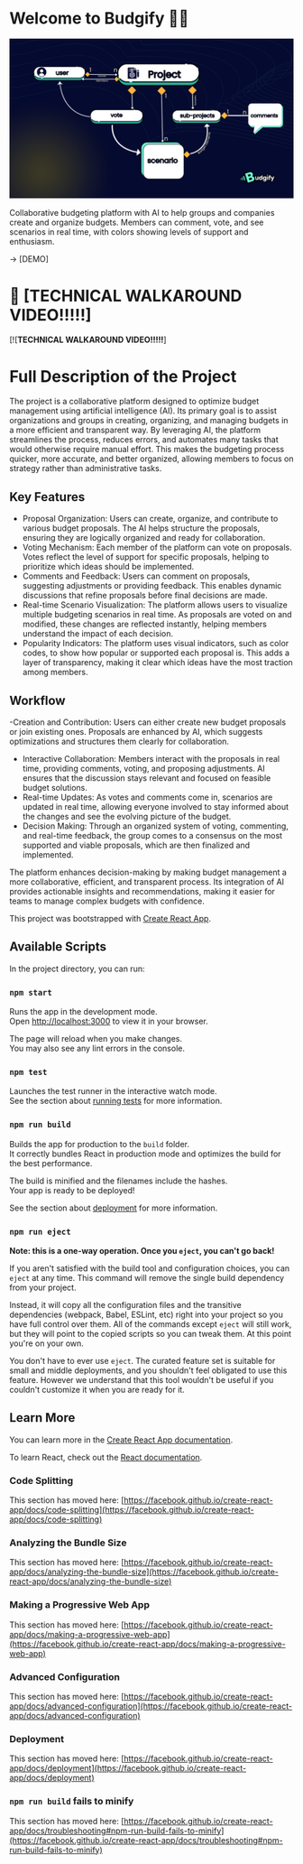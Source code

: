 # Welcome to Budgify 🙌🏻
![Grafico)](https://github.com/ristoxxx/budgify/blob/master/public/Grafico.png)

Collaborative budgeting platform with AI to help groups and companies create and organize budgets. Members can comment, vote, and see scenarios in real time, with colors showing levels of support and enthusiasm.

-> [DEMO]

# 👀 [TECHNICAL WALKAROUND VIDEO!!!!!]
[![**TECHNICAL WALKAROUND VIDEO!!!!!**]


# Full Description of the Project
The project is a collaborative platform designed to optimize budget management using artificial intelligence (AI). Its primary goal is to assist organizations and groups in creating, organizing, and managing budgets in a more efficient and transparent way. By leveraging AI, the platform streamlines the process, reduces errors, and automates many tasks that would otherwise require manual effort. This makes the budgeting process quicker, more accurate, and better organized, allowing members to focus on strategy rather than administrative tasks.


## Key Features
- Proposal Organization: Users can create, organize, and contribute to various budget proposals. The AI helps structure the proposals, ensuring they are logically organized and ready for collaboration.
- Voting Mechanism: Each member of the platform can vote on proposals. Votes reflect the level of support for specific proposals, helping to prioritize which ideas should be implemented.
- Comments and Feedback: Users can comment on proposals, suggesting adjustments or providing feedback. This enables dynamic discussions that refine proposals before final decisions are made.
- Real-time Scenario Visualization: The platform allows users to visualize multiple budgeting scenarios in real time. As proposals are voted on and modified, these changes are reflected instantly, helping members understand the impact of each decision.
- Popularity Indicators: The platform uses visual indicators, such as color codes, to show how popular or supported each proposal is. This adds a layer of transparency, making it clear which ideas have the most traction among members.

## Workflow
-Creation and Contribution:
Users can either create new budget proposals or join existing ones. Proposals are enhanced by AI, which suggests optimizations and structures them clearly for collaboration.
- Interactive Collaboration:
Members interact with the proposals in real time, providing comments, voting, and proposing adjustments. AI ensures that the discussion stays relevant and focused on feasible budget solutions.
- Real-time Updates:
As votes and comments come in, scenarios are updated in real time, allowing everyone involved to stay informed about the changes and see the evolving picture of the budget.
- Decision Making:
Through an organized system of voting, commenting, and real-time feedback, the group comes to a consensus on the most supported and viable proposals, which are then finalized and implemented.

The platform enhances decision-making by making budget management a more collaborative, efficient, and transparent process. Its integration of AI provides actionable insights and recommendations, making it easier for teams to manage complex budgets with confidence.


This project was bootstrapped with [Create React App](https://github.com/facebook/create-react-app).

## Available Scripts

In the project directory, you can run:

### `npm start`

Runs the app in the development mode.\
Open [http://localhost:3000](http://localhost:3000) to view it in your browser.

The page will reload when you make changes.\
You may also see any lint errors in the console.

### `npm test`

Launches the test runner in the interactive watch mode.\
See the section about [running tests](https://facebook.github.io/create-react-app/docs/running-tests) for more information.

### `npm run build`

Builds the app for production to the `build` folder.\
It correctly bundles React in production mode and optimizes the build for the best performance.

The build is minified and the filenames include the hashes.\
Your app is ready to be deployed!

See the section about [deployment](https://facebook.github.io/create-react-app/docs/deployment) for more information.

### `npm run eject`

**Note: this is a one-way operation. Once you `eject`, you can't go back!**

If you aren't satisfied with the build tool and configuration choices, you can `eject` at any time. This command will remove the single build dependency from your project.

Instead, it will copy all the configuration files and the transitive dependencies (webpack, Babel, ESLint, etc) right into your project so you have full control over them. All of the commands except `eject` will still work, but they will point to the copied scripts so you can tweak them. At this point you're on your own.

You don't have to ever use `eject`. The curated feature set is suitable for small and middle deployments, and you shouldn't feel obligated to use this feature. However we understand that this tool wouldn't be useful if you couldn't customize it when you are ready for it.

## Learn More

You can learn more in the [Create React App documentation](https://facebook.github.io/create-react-app/docs/getting-started).

To learn React, check out the [React documentation](https://reactjs.org/).

### Code Splitting

This section has moved here: [https://facebook.github.io/create-react-app/docs/code-splitting](https://facebook.github.io/create-react-app/docs/code-splitting)

### Analyzing the Bundle Size

This section has moved here: [https://facebook.github.io/create-react-app/docs/analyzing-the-bundle-size](https://facebook.github.io/create-react-app/docs/analyzing-the-bundle-size)

### Making a Progressive Web App

This section has moved here: [https://facebook.github.io/create-react-app/docs/making-a-progressive-web-app](https://facebook.github.io/create-react-app/docs/making-a-progressive-web-app)

### Advanced Configuration

This section has moved here: [https://facebook.github.io/create-react-app/docs/advanced-configuration](https://facebook.github.io/create-react-app/docs/advanced-configuration)

### Deployment

This section has moved here: [https://facebook.github.io/create-react-app/docs/deployment](https://facebook.github.io/create-react-app/docs/deployment)

### `npm run build` fails to minify

This section has moved here: [https://facebook.github.io/create-react-app/docs/troubleshooting#npm-run-build-fails-to-minify](https://facebook.github.io/create-react-app/docs/troubleshooting#npm-run-build-fails-to-minify)
